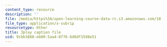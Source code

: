 ```yaml
---
content_type: resource
description: ''
file: /media/https%3A/open-learning-course-data-rc.s3.amazonaws.com/18-404j-theory-of-computation-fall-2020/9cbb3888eb005aa48f76bd6df1598e51_TTArY7ojshU.vtt
file_type: application/x-subrip
resourcetype: Other
title: 3play caption file
uid: 9cbb3888-eb00-5aa4-8f76-bd6df1598e51
---
```

